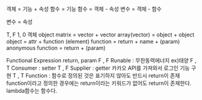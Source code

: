 객체 = 기능 + 속성
함수 = 기능
함수 = 객체 - 속성
변수 = 객체 - 함수

변수 = 속성

T, F
1, 0
객체 object
matrix = vector + vector
array(vector) = object + object
object = attr + function (element)
function = return + name + (param)
anonymous function = return + (param)

Functional Expression
return, param
F , F Runable : 무한동력에너지 ex)태양
F , T Consumer : setter
T , F Supplier : getter 카카오 API를 가져와서 로그인 기능 구현
T , T Function : 함수로 정의된 것은 표기하지 않아도 반드시 return이 존재
function이라고 정의한 경우에는 return이라는 키워드가 없어도
return이 존재한다.
lambda함수는 함수다.

